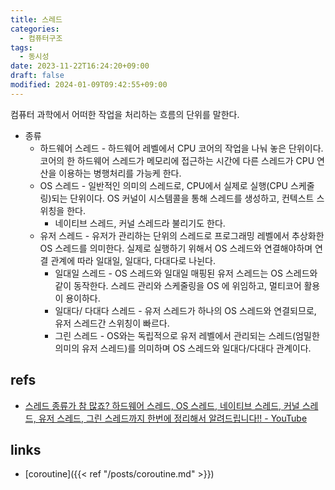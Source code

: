 ```yaml
---
title: 스레드
categories:
  - 컴퓨터구조
tags:
  - 동시성
date: 2023-11-22T16:24:20+09:00
draft: false
modified: 2024-01-09T09:42:55+09:00
---
```

컴퓨터 과학에서 어떠한 작업을 처리하는 흐름의 단위를 말한다.

- 종류
	- 하드웨어 스레드 - 하드웨어 레벨에서 CPU 코어의 작업을 나눠 놓은 단위이다. 코어의 한 하드웨어 스레드가 메모리에 접근하는 시간에 다른 스레드가 CPU 연산을 이용하는 병행처리를 가능케 한다.
	- OS 스레드 - 일반적인 의미의 스레드로, CPU에서 실제로 실행(CPU 스케줄링)되는 단위이다. OS 커널이 시스템콜을 통해 스레드를 생성하고, 컨텍스트 스위칭을 한다.
		- 네이티브 스레드, 커널 스레드라 불리기도 한다.
	- 유저 스레드 - 유저가 관리하는 단위의 스레드로 프로그래밍 레벨에서 추상화한 OS 스레드를 의미한다. 실제로 실행하기 위해서 OS 스레드와 연결해야하며 연결 관계에 따라 일대일, 일대다, 다대다로 나뉜다.
		- 일대일 스레드 - OS 스레드와 일대일 매핑된 유저 스레드는 OS 스레드와 같이 동작한다. 스레드 관리와 스케줄링을 OS 에 위임하고, 멀티코어 활용이 용이하다. 
		- 일대다/ 다대다 스레드 - 유저 스레드가 하나의 OS 스레드와 연결되므로, 유저 스레드간 스위칭이 빠르다. 
		- 그린 스레드 - OS와는 독립적으로 유저 레벨에서 관리되는 스레드(엄밀한 의미의 유저 스레드)를 의미하며 OS 스레드와 일대다/다대다 관계이다.


## refs
- [스레드 종류가 참 많죠? 하드웨어 스레드, OS 스레드, 네이티브 스레드, 커널 스레드, 유저 스레드, 그린 스레드까지 한번에 정리해서 알려드립니다!! - YouTube](https://www.youtube.com/watch?v=vorIqiLM7jc&t=24s&ab_channel=%EC%89%AC%EC%9A%B4%EC%BD%94%EB%93%9C)


## links
- [coroutine]({{< ref "/posts/coroutine.md" >}})
